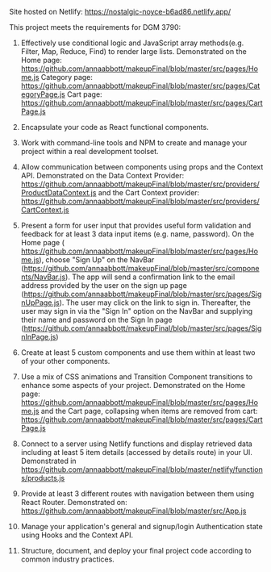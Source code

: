 Site hosted on Netlify: https://nostalgic-noyce-b6ad86.netlify.app/

This project meets the requirements for DGM 3790:

1. Effectively use conditional logic and JavaScript array methods(e.g. Filter, Map, Reduce, Find) to render large lists.
    Demonstrated on the Home page: https://github.com/annaabbott/makeupFinal/blob/master/src/pages/Home.js
    Category page: https://github.com/annaabbott/makeupFinal/blob/master/src/pages/CategoryPage.js
    Cart page: https://github.com/annaabbott/makeupFinal/blob/master/src/pages/CartPage.js

2. Encapsulate your code as React functional components.

3. Work with command-line tools and NPM to create and manage your project within a real development toolset.

4. Allow communication between components using props and the Context API.
    Demonstrated on the Data Context Provider: https://github.com/annaabbott/makeupFinal/blob/master/src/providers/ProductDataContext.js
    and the Cart Context provider: https://github.com/annaabbott/makeupFinal/blob/master/src/providers/CartContext.js

5. Present a form for user input that provides useful form validation and feedback for at least 3 data input items (e.g. name, password).
    On the Home page ( https://github.com/annaabbott/makeupFinal/blob/master/src/pages/Home.js), choose "Sign Up" on the NavBar (https://github.com/annaabbott/makeupFinal/blob/master/src/components/NavBar.js). The app will send a confirmation link to the email address provided by the user on the sign up page (https://github.com/annaabbott/makeupFinal/blob/master/src/pages/SignUpPage.js). The user may click on the link to sign in. Thereafter, the user may sign in via the "Sign In" option on the NavBar and supplying their name and password on the Sign In page (https://github.com/annaabbott/makeupFinal/blob/master/src/pages/SignInPage.js)

6. Create at least 5 custom components and use them within at least two of your other components.

7. Use a mix of CSS animations and Transition Component transitions to enhance some aspects of your project.
    Demonstrated on the Home page: https://github.com/annaabbott/makeupFinal/blob/master/src/pages/Home.js
    and the Cart page, collapsing when items are removed from cart: https://github.com/annaabbott/makeupFinal/blob/master/src/pages/CartPage.js

8. Connect to a server using Netlify functions and display retrieved data including at least 5 item details (accessed by details route) in your UI.
    Demonstrated in https://github.com/annaabbott/makeupFinal/blob/master/netlify/functions/products.js

9. Provide at least 3 different routes with navigation between them using React Router.
    Demonstrated on: https://github.com/annaabbott/makeupFinal/blob/master/src/App.js

10. Manage your application's general and signup/login Authentication state using Hooks and the Context API.

11. Structure, document, and deploy your final project code according to common industry practices.